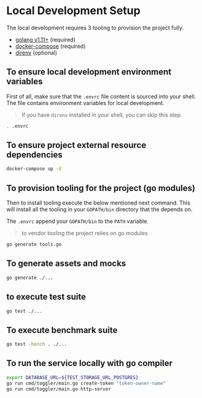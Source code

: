 # Local Development Setup

The local development requires 3 tooling to provision the project fully.

* [golang v1.11+](https://golang.org/) (required)
* [docker-compose](https://docs.docker.com/compose/gettingstarted/) (required)
* [direnv](https://direnv.net/) (optional)

## To ensure local development environment variables

First of all, make sure that the `.envrc` file content is sourced into your shell.
The file contains environment variables for local development.

> If you have `direnv` installed in your shell, you can skip this step.

```bash
. .envrc
```

## To ensure project external resource dependencies

```bash
docker-compose up -d
```

## To provision tooling for the project (go modules)

Then to install tooling execute the below mentioned next command.
This will install all the tooling in your `GOPATH/bin` directory that the depends on.

The `.envrc` append your `GOPATH/bin` to the `PATH` variable.

> to vendor tooling the project relies on go modules

```bash
go generate tools.go
```

## To generate assets and mocks

```bash
go generate ./...
```

## to execute test suite

```bash
go test ./...
```

## To execute benchmark suite

```bash
go test -bench . ./...
```

## To run the service locally with go compiler

```bash
export DATABASE_URL=${TEST_STORAGE_URL_POSTGRES}
go run cmd/toggler/main.go create-token "token-owner-name"
go run cmd/toggler/main.go http-server
```
